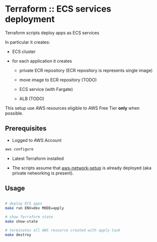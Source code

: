 # Terraform :: ECS services deployment

Terraform scripts deploy apps as ECS services

In particular it creates:

- ECS cluster

- for each application it creates

  - private ECR repository (ECR repository is represents single image)

  - move image to ECR repository (TODO)

  - ECS service (with Fargate)

  - ALB (TODO)

This setup use AWS resources eligible to AWS Free Tier __only__ when possible.

## Prerequisites

- Logged to AWS Account

```bash
aws configure
```

- Latest Terraform installed

- The scripts assume that [aws-network-setup](../aws-network-setup) is already deployed (aka private networking is present).

## Usage

```bash

# deploy ECS apps
make run ENV=dev MODE=apply

# show Terraform state
make show-state

# terminates all AWS resource created with apply task
make destroy
```
